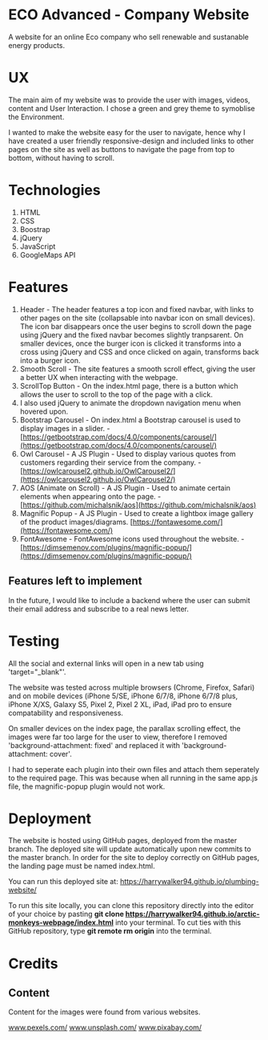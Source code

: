 # ECO Advanced - Company Website

A website for an online Eco company who sell renewable and sustanable energy products.

# UX

The main aim of my website was to provide the user with images, videos, content and User Interaction. I chose a green and grey theme to symoblise the Environment.

I wanted to make the website easy for the user to navigate, hence why I have created a user friendly responsive-design and included links to other pages on the site as well as buttons to navigate the page from top to bottom, without having to scroll.

# Technologies
1. HTML
2. CSS
3. Boostrap
4. jQuery
5. JavaScript
6. GoogleMaps API

# Features
1. Header - The header features a top icon and fixed navbar, with links to other pages on the site (collapsable into navbar icon on small devices). 
   The icon bar disappears once the user begins to scroll down the page using jQuery and the fixed navbar becomes slightly tranpsarent.
   On smaller devices, once the burger icon is clicked it transforms into a cross using jQuery and CSS and once clicked on again, transforms back into a burger icon.
2. Smooth Scroll - The site features a smooth scroll effect, giving the user a better UX when interacting with the webpage.
3. ScrollTop Button - On the index.html page, there is a button which allows the user to scroll to the top of the page with a click.
4. I also used jQuery to animate the dropdown navigation menu when hovered upon.
4. Bootstrap Carousel - On index.html a Bootstrap carousel is used to display images in a slider. - [https://getbootstrap.com/docs/4.0/components/carousel/](https://getbootstrap.com/docs/4.0/components/carousel/) 
5. Owl Carousel - A JS Plugin - Used to display various quotes from customers regarding their service from the company. - [https://owlcarousel2.github.io/OwlCarousel2/](https://owlcarousel2.github.io/OwlCarousel2/) 
6. AOS (Animate on Scroll) - A JS Plugin - Used to animate certain elements when appearing onto the page. - [https://github.com/michalsnik/aos](https://github.com/michalsnik/aos)
7. Magnific Popup - A JS Plugin - Used to create a lightbox image gallery of the product images/diagrams. [https://fontawesome.com/](https://fontawesome.com/)
8. FontAwesome - FontAwesome icons used throughout the website. - [https://dimsemenov.com/plugins/magnific-popup/](https://dimsemenov.com/plugins/magnific-popup/)

## Features left to implement
In the future, I would like to include a backend where the user can submit their email address and subscribe to a real news letter.

# Testing  
All the social and external links will open in a new tab using 'target="_blank"'.

The website was tested across multiple browsers (Chrome, Firefox, Safari) and on mobile devices (iPhone 5/SE, iPhone 6/7/8, iPhone 6/7/8 plus, iPhone X/XS, Galaxy S5, Pixel 2, Pixel 2 XL, iPad, iPad pro to ensure compatability and responsiveness. 

On smaller devices on the index page, the parallax scrolling effect, the images were far too large for the user to view, therefore I removed 'background-attachment: fixed' and replaced it with 'background-attachment: cover'.

I had to seperate each plugin into their own files and attach them seperately to the required page. This was because when all running in the same app.js file, the magnific-popup plugin would not work.

# Deployment
The website is hosted using GitHub pages, deployed from the master branch. The deployed site will update automatically upon new commits to the master branch. In order for the site to deploy correctly on GitHub pages, the landing page must be named index.html.

You can run this deployed site at: https://harrywalker94.github.io/plumbing-website/

To run  this site locally, you can clone this repository directly into the editor of your choice by pasting __git clone https://harrywalker94.github.io/arctic-monkeys-webpage/index.html__ into your terminal. To cut ties with this GitHub repository, type __git remote rm origin__ into the terminal.

#  Credits

## Content
Content for the images were found from various websites.

www.pexels.com/
www.unsplash.com/
www.pixabay.com/
